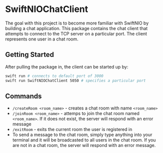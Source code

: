 # SwiftNIOChatClient

The goal with this project is to become more familiar with SwiftNIO by building a chat application. This package contains the chat client that attempts to connect to the TCP server on a particular port. The client represents one user in a chat room.

## Getting Started
After pulling the package in, the client can be started up by:

```bash
swift run # connects to default port of 3000
swift run SwiftNIOChatClient 5050 # specifies a particular port
```

## Commands
* `/createRoom <room_name>` - creates a chat room with name `<room_name>`
* `/joinRoom <room_name>` - attemps to join the chat room named `<room_name>`. If it does not exist, the server will respond with an error message
* `/exitRoom` - exits the current room the user is registered in
* To send a message to the chat room, simply type anything into your terminal and it will be broadcasted to all users in the chat room. If you are not in a chat room, the server will respond with an error message.